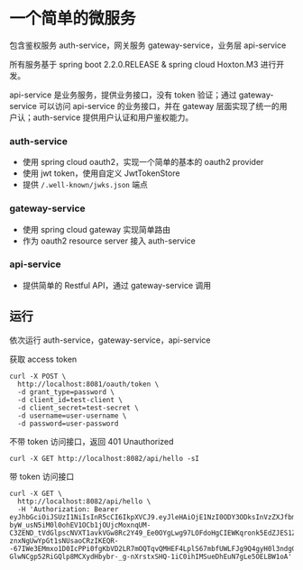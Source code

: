 # 一个简单的微服务
包含鉴权服务 auth-service，网关服务 gateway-service，业务层 api-service

所有服务基于 spring boot 2.2.0.RELEASE & spring cloud Hoxton.M3 进行开发。

api-service 是业务服务，提供业务接口，没有 token 验证；通过 gateway-service 可以访问 api-service 的业务接口，并在 gateway 层面实现了统一的用户认；auth-service 提供用户认证和用户鉴权能力。

### auth-service
- 使用 spring cloud oauth2，实现一个简单的基本的 oauth2 provider
- 使用 jwt token，使用自定义 JwtTokenStore
- 提供 `/.well-known/jwks.json` 端点

### gateway-service
- 使用 spring cloud gateway 实现简单路由
- 作为 oauth2 resource server 接入 auth-service

### api-service
- 提供简单的 Restful API，通过 gateway-service 调用


## 运行
依次运行 auth-service，gateway-service，api-service

获取 access token
```shell script
curl -X POST \
  http://localhost:8081/oauth/token \
  -d grant_type=password \
  -d client_id=test-client \
  -d client_secret=test-secret \
  -d username=user-username \
  -d password=user-password
```

不带 token 访问接口，返回 401 Unauthorized
```shell script
curl -X GET http://localhost:8082/api/hello -sI
```

带 token 访问接口
```shell script
curl -X GET \
  http://localhost:8082/api/hello \
  -H 'Authorization: Bearer eyJhbGciOiJSUzI1NiIsInR5cCI6IkpXVCJ9.eyJleHAiOjE1NzI0ODY3ODksInVzZXJfbmFtZSI6InVzZXItdXNlcm5hbWUiLCJhdXRob3JpdGllcyI6WyJVU0VSIl0sImp0aSI6IjA3MDZmOWUyLWRlMWYtNDg4ZS1hNTJhLTUzMjdiMjU4ZTI4ZiIsImNsaWVudF9pZCI6InRlc3QtY2xpZW50Iiwic2NvcGUiOlsiZGVmYXVsdC1zY29wZSJdfQ.IqSmO7rH_lFpQ8__ZP1rwSDh5S6kw3EPaT3gs-byW_usN5iM0l0ohEV1OCb1jOUjcMoxnqUM-C3ZEND_tVdGlpscNVXT1avkVGw8Rc2Y49_Ee0OYgLwg97LOFdoHgCIEWKqronk5EdZJES1Zv95MbGSO1o6U_mo8My1-znxNgUwYpGt1sNUsaoCRzIKEQR--67IWe3EMmxo1D0IcPPi0fgKbVD2LR7mOQTqvQMHEF4LplS67mbfUWLFJg9Q4gyH0l3ndgGkCIcofPop9-GlwNCgp52RiGQlp8MCXydHbybr-_g-nXrstxSHQ-1iC0ihIMSueDhEuN7gLe5OELBW1oA'
```